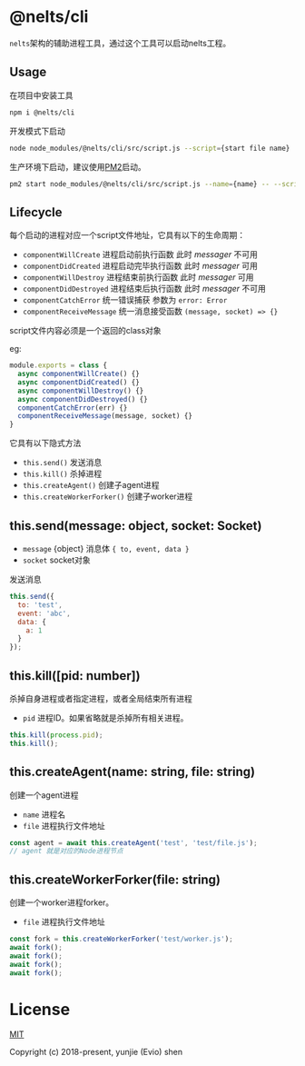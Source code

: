# @nelts/cli

`nelts`架构的辅助进程工具，通过这个工具可以启动nelts工程。

## Usage

在项目中安装工具

```bash
npm i @nelts/cli
```

开发模式下启动

```bash
node node_modules/@nelts/cli/src/script.js --script={start file name}
```

生产环境下启动，建议使用[PM2](https://www.npmjs.com/package/pm2)启动。

```bash
pm2 start node_modules/@nelts/cli/src/script.js --name={name} -- --script={start file name}
```

## Lifecycle

每个启动的进程对应一个script文件地址，它具有以下的生命周期：

- `componentWillCreate` 进程启动前执行函数 此时 *messager* 不可用
- `componentDidCreated` 进程启动完毕执行函数 此时 *messager* 可用
- `componentWillDestroy` 进程结束前执行函数 此时 *messager* 可用
- `componentDidDestroyed` 进程结束后执行函数 此时 *messager* 不可用
- `componentCatchError` 统一错误捕获 参数为 `error: Error`
- `componentReceiveMessage` 统一消息接受函数 `(message, socket) => {}`

script文件内容必须是一个返回的class对象

eg:

```javascript
module.exports = class {
  async componentWillCreate() {}
  async componentDidCreated() {}
  async componentWillDestroy() {}
  async componentDidDestroyed() {}
  componentCatchError(err) {}
  componentReceiveMessage(message, socket) {}
}
```

它具有以下隐式方法

- `this.send()` 发送消息
- `this.kill()` 杀掉进程
- `this.createAgent()` 创建子agent进程
- `this.createWorkerForker()` 创建子worker进程

## this.send(message: object, socket: Socket)

- `message` {object} 消息体 `{ to, event, data }`
- `socket` socket对象

发送消息

```javascript
this.send({
  to: 'test',
  event: 'abc',
  data: {
    a: 1
  }
});
```

## this.kill([pid: number])

杀掉自身进程或者指定进程，或者全局结束所有进程

- `pid` 进程ID。如果省略就是杀掉所有相关进程。

```javascript
this.kill(process.pid);
this.kill();
```

## this.createAgent(name: string, file: string)

创建一个agent进程

- `name` 进程名
- `file` 进程执行文件地址

```javascript
const agent = await this.createAgent('test', 'test/file.js');
// agent 就是对应的Node进程节点
```

## this.createWorkerForker(file: string)

创建一个worker进程forker。

- `file` 进程执行文件地址

```javascript
const fork = this.createWorkerForker('test/worker.js');
await fork();
await fork();
await fork();
await fork();
```

# License

[MIT](http://opensource.org/licenses/MIT)

Copyright (c) 2018-present, yunjie (Evio) shen